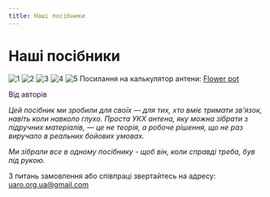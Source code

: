 ```yaml
---
title: Наші посібники
---
```


# Наші посібники

![1](./img/our_tutorial_1.jpg)
![2](./img/our_tutorial_2.jpg)
![3](./img/our_tutorial_3.jpg)
![4](./img/our_tutorial_4.jpg)
![5](./img/our_tutorial_5.jpg)
Посилання на калькулятор антени: 
[Flower pot](/docs/Calculators/flower_pot)

Від авторів

_Цей посібник ми зробили для своїх — для тих, хто вміє тримати зв’язок, навіть коли навколо глухо. 
Проста УКХ антена, яку можна зібрати з підручних матеріалів, — це не теорія, а робоче рішення, 
що не раз виручало в реальних бойових умовах._

_Ми зібрали все в одному посібнику - щоб він, коли справді треба, був під рукою._

З питань замовлення або співпраці звертайтесь на адресу: uaro.org.ua@gmail.com
